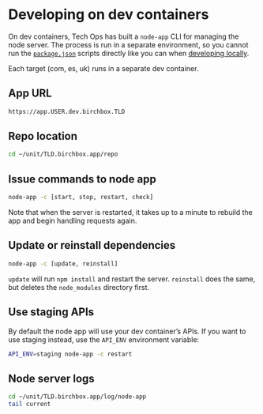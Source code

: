# Developing on dev containers

On dev containers, Tech Ops has built a `node-app` CLI for managing the node server. The process is run in a separate environment, so you cannot run the [`package.json`](/package.json) scripts directly like you can when [developing locally](/guides/developing-locally.md).

Each target (com, es, uk) runs in a separate dev container.

## App URL

```sh
https://app.USER.dev.birchbox.TLD
```

## Repo location

```sh
cd ~/unit/TLD.birchbox.app/repo
```

## Issue commands to node app

```sh
node-app -c [start, stop, restart, check]
```

Note that when the server is restarted, it takes up to a minute to rebuild the app and begin handling requests again.

## Update or reinstall dependencies

```sh
node-app -c [update, reinstall]
```
`update` will run `npm install` and restart the server. `reinstall` does the same, but deletes the `node_modules` directory first.

## Use staging APIs

By default the node app will use your dev container’s APIs. If you want to use staging instead, use the `API_ENV` environment variable:

```sh
API_ENV=staging node-app -c restart
```

## Node server logs

```sh
cd ~/unit/TLD.birchbox.app/log/node-app
tail current
```
